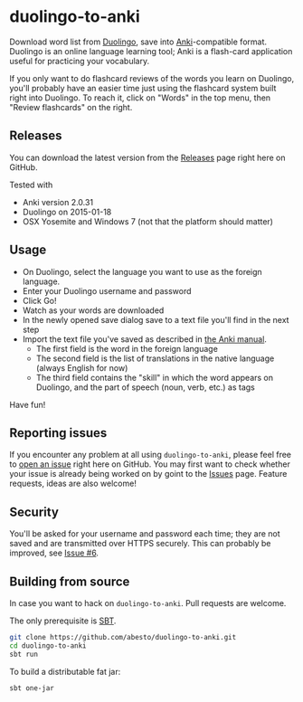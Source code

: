 duolingo-to-anki
================

Download word list from [Duolingo](http://duolingo.com), save into [Anki](http://ankisrs.net/)-compatible format. Duolingo is an online language learning tool; Anki is a flash-card application useful for practicing your vocabulary.

If you only want to do flashcard reviews of the words you learn on Duolingo, you'll probably have an easier time just using the flashcard system built right into Duolingo. To reach it, click on "Words" in the top menu, then "Review flashcards" on the right.

## Releases

You can download the latest version from the [Releases](https://github.com/abesto/duolingo-to-anki/releases/) page right here on GitHub.

Tested with
 * Anki version 2.0.31
 * Duolingo on 2015-01-18
 * OSX Yosemite and Windows 7 (not that the platform should matter)

## Usage
 * On Duolingo, select the language you want to use as the foreign language.
 * Enter your Duolingo username and password
 * Click Go!
 * Watch as your words are downloaded
 * In the newly opened save dialog save to a text file you'll find in the next step
 * Import the text file you've saved as described in [the Anki manual](http://ankisrs.net/docs/manual.html#importing). 
   * The first field is the word in the foreign language
   * The second field is the list of translations in the native language (always English for now)
   * The third field contains the  "skill" in which the word appears on Duolingo, and the part of speech (noun, verb, etc.) as tags
   
Have fun!

## Reporting issues

If you encounter any problem at all using `duolingo-to-anki`, please feel free to [open an issue](https://github.com/abesto/duolingo-to-anki/issues/new) right here on GitHub. You may first want to check whether your issue is already being worked on by goint to the [Issues](https://github.com/abesto/duolingo-to-anki/issues) page. Feature requests, ideas are also welcome!

## Security
You'll be asked for your username and password each time; they are not saved and are transmitted over HTTPS securely. This can probably be improved, see [Issue #6](https://github.com/abesto/duolingo-to-anki/issues/6).

## Building from source

In case you want to hack on `duolingo-to-anki`. Pull requests are welcome.

The only prerequisite is [SBT](http://www.scala-sbt.org/).

```sh
git clone https://github.com/abesto/duolingo-to-anki.git
cd duolingo-to-anki
sbt run
```

To build a distributable fat jar:

```sh
sbt one-jar
```
